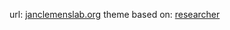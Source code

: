 url: [janclemenslab.org](http://janclemenslab.org)
theme based on: [researcher](https://github.com/bk2dcradle/researcher)

